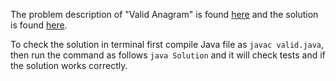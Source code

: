 The problem description of "Valid Anagram" is found [here](https://leetcode.com/problems/valid-anagram/) and the solution is found [here](https://github.com/aurimas13/Solutions-To-Problems/blob/main/LeetCode/Java%20Solutions/Valid%20Anagram/valid.java).

To check the solution in terminal first compile Java file as `javac valid.java`, then run the command as follows `java Solution` and it will check tests and if the solution works correctly.
